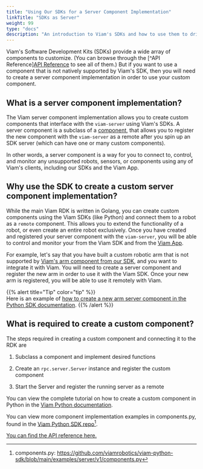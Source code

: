 ```yaml
---
title: "Using Our SDKs for a Server Component Implementation"
linkTitle: "SDKs as Server"
weight: 99
type: "docs"
description: "An introduction to Viam's SDKs and how to use them to drive hardware not natively supported in the RDK."
---
```


Viam's Software Development Kits (SDKs) provide a wide array of components to customize. (You can browse through the [^API Reference][API Reference](https://python.viam.dev/autoapi/viam/components/index.html) to see all of them.) But if you want to use a component that is not natively supported by Viam's SDK, then you will need to create a server component implementation in order to use your custom component.

## What is a server component implementation?

The Viam server component implementation allows you to create custom components that interface with the `viam-server` using Viam's SDKs. A server component is a subclass of a [component](https://python.viam.dev/autoapi/viam/components/component_base/index.html?highlight=component#module-viam.components.component_base), that allows you to register the new component with the `viam-server` as a remote after you spin up an SDK server (which can have one or many custom components).

In other words, a server component is a way for you to connect to, control, and monitor any unsupported robots, sensors, or components using any of Viam's clients, including our SDKs and the Viam App.

## Why use the SDK to create a custom server component implementation?

While the main Viam RDK is written in Golang, you can create custom components using the Viam SDKs (like Python) and connect them to a robot as a `remote` component. This allows you to extend the functionality of a robot, or even create an entire robot exclusively. Once you have created and registered your server component with the `viam-server`, you will be able to control and monitor your from the Viam SDK and from the [Viam App](https://app.viam.com/).

For example, let's say that you have built a custom robotic arm that is not supported by [Viam's arm component from our SDK](https://python.viam.dev/autoapi/viam/components/arm/index.html?highlight=arm#module-viam.components.arm), and you want to integrate it with Viam. You will need to create a server component and register the new arm in order to use it with the Viam SDK. Once your new arm is registered, you will be able to use it remotely with Viam.

{{% alert title="Tip" color="tip" %}}  
Here is an example of [how to create a new arm server component in the Python SDK documentation](https://python.viam.dev/autoapi/viam/components/arm/index.html?highlight=arm#module-viam.components.arm).
{{% /alert %}}

## What is required to create a custom component?

The steps required in creating a custom component and connecting it to the RDK are

1.  Subclass a component and implement desired functions

2.  Create an `rpc.server.Server` instance and register the custom component

3.  Start the Server and register the running server as a remote

You can view the complete tutorial on how to create a custom component in Python in the [Viam Python documentation](https://python.viam.dev/examples/example.html#create-custom-components).

You can view more component implementation examples in <file>components.py</file>, found in the <a href="https://github.com/viamrobotics/viam-python-sdk/blob/main/examples/server/v1/components.py" target="_blank">Viam Python SDK repo</a>[^compsamp].

[^compsamp]:<file>components.py</file>: <a href="https://github.com/viamrobotics/viam-python-sdk/blob/main/examples/server/v1/components.py" target="_blank">ht<span></span>tps://github.com/viamrobotics/viam-python-sdk/blob/main/examples/server/v1/components.py</a>



[You can find the API reference here.](https://python.viam.dev/autoapi/viam/components/index.html)


<span></span>